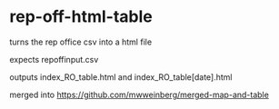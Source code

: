 # rep-off-html-table
turns the rep office csv into a html file

expects repoffinput.csv

outputs index_RO_table.html and index_RO_table[date].html

merged into https://github.com/mwweinberg/merged-map-and-table
